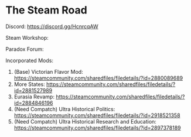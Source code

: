 # The Steam Road

Discord: https://discord.gg/HcnrcqAW

Steam Workshop: 

Paradox Forum:



Incorporated Mods:
1. (Base) Victorian Flavor Mod: https://steamcommunity.com/sharedfiles/filedetails/?id=2880089689
2. More States: https://steamcommunity.com/sharedfiles/filedetails/?id=2881527989
3. Eurasia Revamp: https://steamcommunity.com/sharedfiles/filedetails/?id=2884846196
4. (Need Compatch) Ultra Historical Politics: https://steamcommunity.com/sharedfiles/filedetails/?id=2918521358
5. (Need Compatch) Ultra Historical Research and Education: https://steamcommunity.com/sharedfiles/filedetails/?id=2897378189
